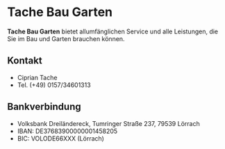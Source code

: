 # Tache Bau Garten

**Tache Bau Garten** bietet allumfänglichen Service und alle Leistungen, die Sie im Bau und Garten brauchen können.

## Kontakt

- Ciprian Tache
- Tel. (+49) 0157/34601313

## Bankverbindung

- Volksbank Dreiländereck, Tumringer Straße 237, 79539 Lörrach
- IBAN: DE37683900000001458205
- BIC: VOLODE66XXX (Lörrach)

